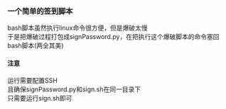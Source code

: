 ### 一个简单的签到脚本

bash脚本虽然执行linux命令很方便，但是爆破太慢<br>于是把爆破过程打包成signPassword.py，在把执行这个爆破脚本的命令塞回bash脚本(两全其美)<br>

#### 注意

运行需要配置SSH<br>且确保signPassword.py和sign.sh在同一目录下<br>只需要运行sign.sh即可<br>